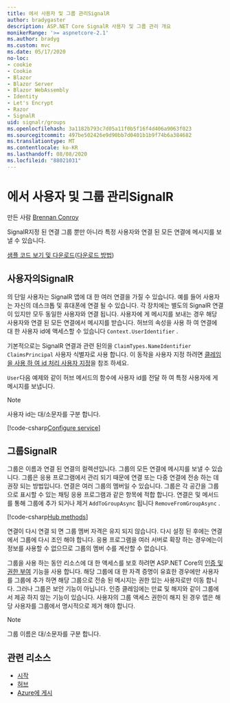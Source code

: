 ```yaml
---
title: 에서 사용자 및 그룹 관리SignalR
author: bradygaster
description: ASP.NET Core SignalR 사용자 및 그룹 관리 개요
monikerRange: '>= aspnetcore-2.1'
ms.author: bradyg
ms.custom: mvc
ms.date: 05/17/2020
no-loc:
- cookie
- Cookie
- Blazor
- Blazor Server
- Blazor WebAssembly
- Identity
- Let's Encrypt
- Razor
- SignalR
uid: signalr/groups
ms.openlocfilehash: 3a1182b793c7d05a11f0b5f16f4d406a9063f023
ms.sourcegitcommit: 497be502426e9d90bb7d0401b1b9f74b6a384682
ms.translationtype: MT
ms.contentlocale: ko-KR
ms.lasthandoff: 08/08/2020
ms.locfileid: "88021031"
---
```

# <a name="manage-users-and-groups-in-no-locsignalr"></a>에서 사용자 및 그룹 관리SignalR

만든 사람 [Brennan Conroy](https://github.com/BrennanConroy)

SignalR지정 된 연결 그룹 뿐만 아니라 특정 사용자와 연결 된 모든 연결에 메시지를 보낼 수 있습니다.

[샘플 코드 보기 및 다운로드](https://github.com/dotnet/AspNetCore.Docs/tree/master/aspnetcore/signalr/groups/sample/)([다운로드 방법](xref:index#how-to-download-a-sample))

## <a name="users-in-no-locsignalr"></a>사용자의SignalR

의 단일 사용자는 SignalR 앱에 대 한 여러 연결을 가질 수 있습니다. 예를 들어 사용자는 자신의 데스크톱 및 휴대폰에 연결 될 수 있습니다. 각 장치에는 별도의 SignalR 연결이 있지만 모두 동일한 사용자와 연결 됩니다. 사용자에 게 메시지를 보내는 경우 해당 사용자와 연결 된 모든 연결에서 메시지를 받습니다. 허브의 속성을 사용 하 여 연결에 대 한 사용자 id에 액세스할 수 있습니다 `Context.UserIdentifier` .

기본적으로는 SignalR 연결과 관련 된의을 `ClaimTypes.NameIdentifier` `ClaimsPrincipal` 사용자 식별자로 사용 합니다. 이 동작을 사용자 지정 하려면 [클레임을 사용 하 여 id 처리 사용자 지정](xref:signalr/authn-and-authz#use-claims-to-customize-identity-handling)을 참조 하세요.

`User`다음 예제와 같이 허브 메서드의 함수에 사용자 id를 전달 하 여 특정 사용자에 게 메시지를 보냅니다.

> [!NOTE]
> 사용자 id는 대/소문자를 구분 합니다.

[!code-csharp[Configure service](groups/sample/Hubs/ChatHub.cs?range=29-32)]

## <a name="groups-in-no-locsignalr"></a>그룹SignalR

그룹은 이름과 연결 된 연결의 컬렉션입니다. 그룹의 모든 연결에 메시지를 보낼 수 있습니다. 그룹은 응용 프로그램에서 관리 되기 때문에 연결 또는 다중 연결에 전송 하는 데 권장 되는 방법입니다. 연결은 여러 그룹의 멤버일 수 있습니다. 그룹은 각 공간을 그룹으로 표시할 수 있는 채팅 응용 프로그램과 같은 항목에 적합 합니다. 연결은 및 메서드를 통해 그룹에 추가 되거나 제거 `AddToGroupAsync` 됩니다 `RemoveFromGroupAsync` .

[!code-csharp[Hub methods](groups/sample/Hubs/ChatHub.cs?range=15-27)]

연결이 다시 연결 되 면 그룹 멤버 자격은 유지 되지 않습니다. 다시 설정 된 후에는 연결에서 그룹에 다시 조인 해야 합니다. 응용 프로그램을 여러 서버로 확장 하는 경우에는이 정보를 사용할 수 없으므로 그룹의 멤버 수를 계산할 수 없습니다.

그룹을 사용 하는 동안 리소스에 대 한 액세스를 보호 하려면 ASP.NET Core의 [인증 및 권한 부여](xref:signalr/authn-and-authz) 기능을 사용 합니다. 해당 그룹에 대 한 자격 증명이 유효한 경우에만 사용자를 그룹에 추가 하면 해당 그룹으로 전송 된 메시지는 권한 있는 사용자로만 이동 합니다. 그러나 그룹은 보안 기능이 아닙니다. 인증 클레임에는 만료 및 해지와 같이 그룹에서 제공 하지 않는 기능이 있습니다. 사용자의 그룹 액세스 권한이 해지 된 경우 앱은 해당 사용자를 그룹에서 명시적으로 제거 해야 합니다.

> [!NOTE]
> 그룹 이름은 대/소문자를 구분 합니다.

## <a name="related-resources"></a>관련 리소스

* [시작](xref:tutorials/signalr)
* [허브](xref:signalr/hubs)
* [Azure에 게시](xref:signalr/publish-to-azure-web-app)
